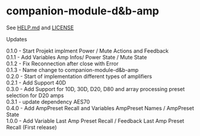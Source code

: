# companion-module-d&b-amp

See [HELP.md](./companion/HELP.md) and [LICENSE](./LICENSE)

Updates

0.1.0 - Start Projekt implment Power / Mute Actions and Feedback
<br>
0.1.1 - Add Variables Amp Infos/ Power State / Mute State
<br>
0.1.2 - Fix Reconnection after close with Error
<br>
0.1.3 - Name change to companion-module-d&b-amp
<br>
0.2.0 - Start of implementation different types of amplifiers
<br>
0.2.1 - Add Support 40D
<br>
0.3.0 - Add Support for 10D, 30D, D20, D80 and array processing preset selection for D20 amps
<br>
0.3.1 - update dependency AES70
<br>
0.4.0 - Add AmpPreset Recall and Variables AmpPreset Names / AmpPreset State
<br>
1.0.0 - Add Variable Last Amp Preset Recall / Feedback Last Amp Preset Recall (First release)
